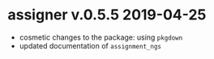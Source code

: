 # assigner v.0.5.5 2019-04-25

* cosmetic changes to the package: using `pkgdown`
* updated documentation of `assignment_ngs`
